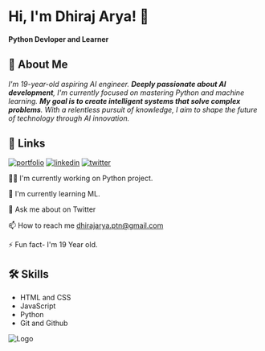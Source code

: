 
# Hi, I'm Dhiraj Arya! 👋

#### **Python Devloper and Learner**


## 🚀 About Me
*I'm 19-year-old aspiring AI engineer. **Deeply passionate about AI development**, I'm currently focused on mastering Python and machine learning. **My goal is to create intelligent systems that solve complex problems**. With a relentless pursuit of knowledge, I aim to shape the future of technology through AI innovation.*


## 🔗 Links
[![portfolio](https://img.shields.io/badge/my_portfolio-000?style=for-the-badge&logo=ko-fi&logoColor=white)](https://dhiraj-arya.super.site/)
[![linkedin](https://img.shields.io/badge/linkedin-0A66C2?style=for-the-badge&logo=linkedin&logoColor=white)](https://www.linkedin.com/myselfdhiraj)
[![twitter](https://img.shields.io/badge/twitter-1DA1F2?style=for-the-badge&logo=twitter&logoColor=white)](https://twitter.com/myselfdhiraj_)



👩‍💻 I'm currently working on Python project.

🧠 I'm currently learning ML.

💬 Ask me about on Twitter

📫 How to reach me dhirajarya.ptn@gmail.com

⚡️ Fun fact- I'm 19 Year old.


## 🛠 Skills
- HTML and CSS
-  JavaScript
- Python
- Git and Github



![Logo](https://images.spr.so/cdn-cgi/imagedelivery/j42No7y-dcokJuNgXeA0ig/1417f2f9-fd89-4088-acf7-1c0935871efd/upload_self/w=1920,quality=80)

